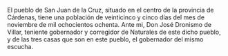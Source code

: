 El pueblo de San Juan de la Cruz, situado en el centro de la provincia de Cárdenas, tiene una población de veinticinco y cinco días del mes de noviembre de mil ochocientos ochenta. Ante mi, Don José Dronismo de Villar, teniente gobernador y corregidor de Naturales de este dicho pueblo, y de las tres casas que son en este pueblo, el gobernador del mismo escucha.